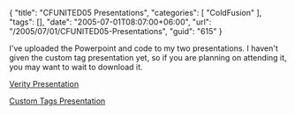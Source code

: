 {
	"title": "CFUNITED05 Presentations",
	"categories": [
		"ColdFusion"
	],
	"tags": [],
	"date": "2005-07-01T08:07:00+06:00",
	"url": "/2005/07/01/CFUNITED05-Presentations",
	"guid": "615"
}

I've uploaded the Powerpoint and code to my two presentations. I haven't given the custom tag presentation yet, so if you are planning on attending it, you may want to wait to download it. 

<a href="http://ray.camdenfamily.com/downloads/verity_cfunited05.zip">Verity Presentation</a>

<a href="http://ray.camdenfamily.com/downloads/customtags_cfunited05.zip">Custom Tags Presentation</a>